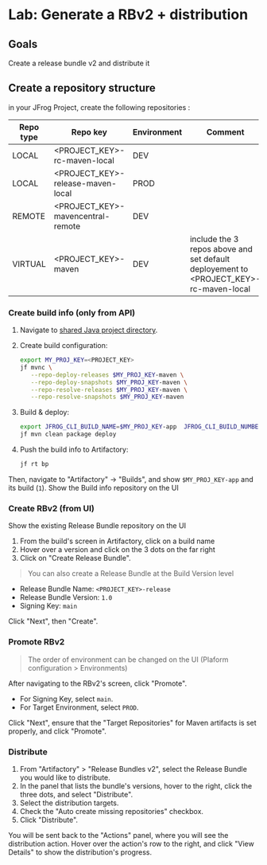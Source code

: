 # Lab: Generate a RBv2 + distribution

## Goals

Create a release bundle v2 and distribute it

## Create a repository structure

in your JFrog Project, create the following repositories :

Repo type | Repo key | Environment | Comment
---|---|--- |---
LOCAL | <PROJECT_KEY>-rc-maven-local | DEV |
LOCAL | <PROJECT_KEY>-release-maven-local | PROD |
REMOTE | <PROJECT_KEY>-mavencentral-remote | DEV |
VIRTUAL | <PROJECT_KEY>-maven  | DEV | include the 3 repos above and set default deployement to  <PROJECT_KEY>-rc-maven-local

### Create build info (only from API)

1. Navigate to [shared Java project directory](../../common/java).
2. Create build configuration:

   ```bash
   export MY_PROJ_KEY=<PROJECT_KEY>
   jf mvnc \
      --repo-deploy-releases $MY_PROJ_KEY-maven \
      --repo-deploy-snapshots $MY_PROJ_KEY-maven \
      --repo-resolve-releases $MY_PROJ_KEY-maven \
      --repo-resolve-snapshots $MY_PROJ_KEY-maven
   ```

3. Build & deploy:

   ```bash
   export JFROG_CLI_BUILD_NAME=$MY_PROJ_KEY-app  JFROG_CLI_BUILD_NUMBER=1
   jf mvn clean package deploy 
   ```

4. Push the build info to Artifactory:

   ```bash
   jf rt bp
   ```

Then, navigate to "Artifactory" -> "Builds", and show `$MY_PROJ_KEY-app` and its build (`1`).
Show the Build info repository on the UI

### Create RBv2 (from UI)

Show the existing Release Bundle repository on the UI

1. From the build's screen in Artifactory, click on a build name 
2. Hover over a version and click on the 3 dots on the far right
3. Click on "Create Release Bundle".

> You can also create a Release Bundle at the Build Version level

* Release Bundle Name: `<PROJECT_KEY>-release`
* Release Bundle Version: `1.0`
* Signing Key: `main`

Click "Next", then "Create".

### Promote RBv2

> The order of environment can be changed on the UI (Plaform configuration > Environments)

After navigating to the RBv2's screen, click "Promote".

* For Signing Key, select `main`.
* For Target Environment, select `PROD`.

Click "Next", ensure that the "Target Repositories" for Maven artifacts is set properly, and click "Promote".

### Distribute

1. From "Artifactory" > "Release Bundles v2", select the Release Bundle you would like to distribute.
2. In the panel that lists the bundle's versions, hover to the right, click the three dots, and select "Distribute".
3. Select the distribution targets.
4. Check the "Auto create missing repositories" checkbox.
5. Click "Distribute".

You will be sent back to the "Actions" panel, where you will see the distribution action.
Hover over the action's row to the right, and click "View Details" to show the distribution's progress.
